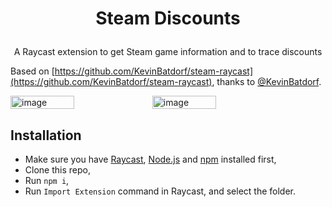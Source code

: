 # <p align="center"> Steam Discounts</p>

<p align="center">A Raycast extension to get Steam game information and to trace discounts</p>

Based on [https://github.com/KevinBatdorf/steam-raycast](https://github.com/KevinBatdorf/steam-raycast), thanks to [@KevinBatdorf](https://github.com/KevinBatdorf).

<div style="display:flex">
  <img style="width:45%" alt="image" src="https://github.com/yansq/raycast-steam-discounts/assets/26108404/e3d64c6d-aa3d-4bfa-b635-2bcaee0dc88c">
  <img style="width:45%" alt="image" src="https://github.com/yansq/raycast-steam-discounts/assets/26108404/8f88a872-dcb6-4905-bfc7-a99e2bcdc5db">
</div>

## Installation

- Make sure you have [Raycast](https://www.raycast.com/), [Node.js](https://nodejs.org/en) and [npm](https://www.npmjs.com/package/npm) installed first,
- Clone this repo,
- Run `npm i`,
- Run `Import Extension` command in Raycast, and select the folder.

